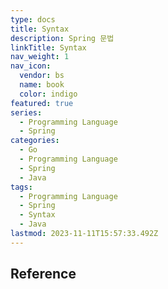 ```yaml
---
type: docs
title: Syntax
description: Spring 문법
linkTitle: Syntax
nav_weight: 1
nav_icon:
  vendor: bs
  name: book
  color: indigo
featured: true
series:
  - Programming Language
  - Spring
categories:
  - Go
  - Programming Language
  - Spring
  - Java
tags:
  - Programming Language
  - Spring
  - Syntax
  - Java
lastmod: 2023-11-11T15:57:33.492Z
---
```


## Reference
